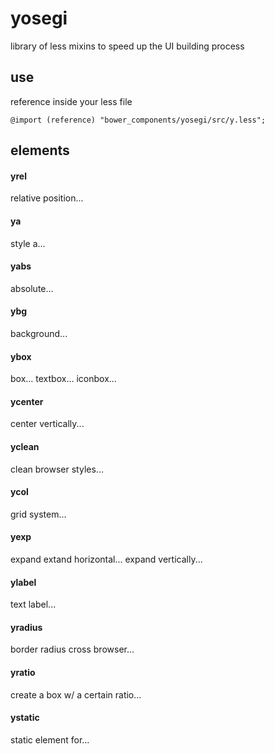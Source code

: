 yosegi
===
library of less mixins to speed up the UI building process

## use
reference inside your less file
```less
@import (reference) "bower_components/yosegi/src/y.less";
```
## elements

#### yrel
relative position...

#### ya
style a...

#### yabs
absolute...

#### ybg
background...

#### ybox
box...
textbox...
iconbox...

#### ycenter
center vertically...

#### yclean
clean browser styles...

#### ycol
grid system...

#### yexp
expand
extand horizontal...
expand vertically...

#### ylabel
text label...

#### yradius
border radius cross browser...

#### yratio
create a box w/ a certain ratio...

#### ystatic
static element for...
